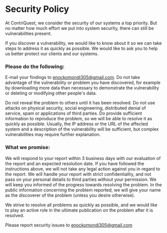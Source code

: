 # Security Policy

At ContriQuest, we consider the security of our systems a top priority. But no matter 
how much effort we put into system security, there can still be 
vulnerabilities present.


If you discover a vulnerability, we would like to know 
about it so we can take steps to address it as quickly as possible. We 
would like to ask you to help us better protect our clients and our 
systems.


### Please do the following:


E-mail your findings to enockomondi305@gmail.com.
Do not take advantage of the vulnerability or problem you have 
discovered, for example by downloading more data than necessary to 
demonstrate the vulnerability or deleting or modifying other people's 
data.

Do not reveal the problem to others until it has been resolved.
Do not use attacks on physical security, social engineering, 
distributed denial of service, spam or applications of third parties.
Do provide sufficient information to reproduce the problem, so we 
will be able to resolve it as quickly as possible. Usually, the IP 
address or the URL of the affected system and a description of the 
vulnerability will be sufficient, but complex vulnerabilities may 
require further explanation.


### What we promise:


We will respond to your report within 3 business days with our evaluation of the report and an expected resolution date.
If you have followed the instructions above, we will not take any legal action against you in regard to the report.
We will handle your report with strict confidentiality, and not pass
 on your personal details to third parties without your permission.
We will keep you informed of the progress towards resolving the problem.
In the public information concerning the problem reported, we will 
give your name as the discoverer of the problem (unless you desire 
otherwise).


We strive to resolve all problems as quickly as possible, 
and we would like to play an active role in the ultimate publication on 
the problem after it is resolved.


Please report security issues to enockomondi305@gmail.com
